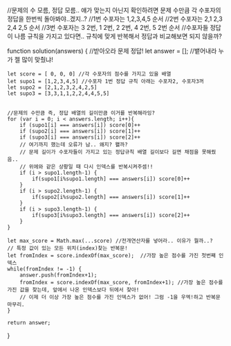 //문제의 수 모름, 정답 모름.. 얘가 맞는지 아닌지 확인하려면 문제 수만큼 각 수포자의 정답을 한번씩 돌아봐야..겠지..?
//1번 수포자는 1,2,3,4,5 순서
//2번 수포자는 2,1 2,3 2,4 2,5 순서
//3번 수포자는 3 2번, 1 2번, 2 2번, 4 2번, 5 2번 순서
//수포자들 정답이 나름 규칙을 가지고 있다면.. 규칙에 맞게 반복해서 정답과 비교해보면 되지 않을까?

function solution(answers) { //받아오라 문제 정답!
    let answer = []; //뱉어내라 누가 젤 많이 맞췄냐!
    
    let score = [ 0, 0, 0] //각 수포자의 점수를 가지고 있을 배열
    let supo1 = [1,2,3,4,5] //수포자 1번 정답 규칙 아래는 수포자2, 수포자3꺼
    let supo2 = [2,1,2,3,2,4,2,5]
    let supo3 = [3,3,1,1,2,2,4,4,5,5]
    
    
    //문제의 수만큼 즉, 정답 배열의 길이만큼 이거를 반복해라잉?
    for (var i = 0; i < answers.length; i++){
        if (supo1[i] === answers[i]) score[0]++
        if (supo2[i] === answers[i]) score[1]++
        if (supo3[i] === answers[i]) score[2]++
        // 여기까지 했는데 오류가 남.. 왜지? 왤까?
        // 문제 길이가 수포자들이 가지고 있는 정답규칙 배열 길이보다 길면 채점을 못해줬음..
        // 위에와 같은 상황일 때 다시 인덱스를 반복시켜주셈!!
        if (i > supo1.length-1) {
            if(supo1[i%supo1.length] === answers[i]) score[0]++
        }
        if (i > supo2.length-1) {
            if(supo2[i%supo2.length] === answers[i]) score[1]++
        }
        if (i > supo3.length-1) {
            if(supo3[i%supo3.length] === answers[i]) score[2]++
        }
    }
    
    let max_score = Math.max(...score) //전개연산자를 넣어라.. 이유가 뭘까..?
    // 특정 값이 있는 모든 위치(index)찾는 반복문!
    let fromIndex = score.indexOf(max_score);  //가장 높은 점수를 가진 첫번째 인덱스
    while(fromIndex != -1) { 
        answer.push(fromIndex+1);
        fromIndex = score.indexOf(max_score, fromIndex+1); //가장 높은 점수를 가진 값을 찾는데, 앞에서 나온 인덱스보다 뒤에서 찾아!
        // 이제 더 이상 가장 높은 점수를 가진 인덱스가 없어! 그럼 -1을 우엑!하고 반복문 마무리.
    }
    
    return answer;
}